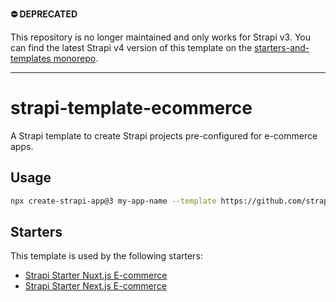 **:no_entry: DEPRECATED**

This repository is no longer maintained and only works for Strapi v3. You can find the latest Strapi v4 version of this template on the [starters-and-templates monorepo](https://github.com/strapi/starters-and-templates/tree/main/packages/templates/ecommerce).

---

# strapi-template-ecommerce

A Strapi template to create Strapi projects pre-configured for e-commerce apps.

## Usage

```bash
npx create-strapi-app@3 my-app-name --template https://github.com/strapi/strapi-template-ecommerce
```

## Starters

This template is used by the following starters:

* [Strapi Starter Nuxt.js E-commerce](https://github.com/strapi/strapi-starter-nuxt-e-commerce)
* [Strapi Starter Next.js E-commerce](https://github.com/strapi/strapi-starter-next-ecommerce)
